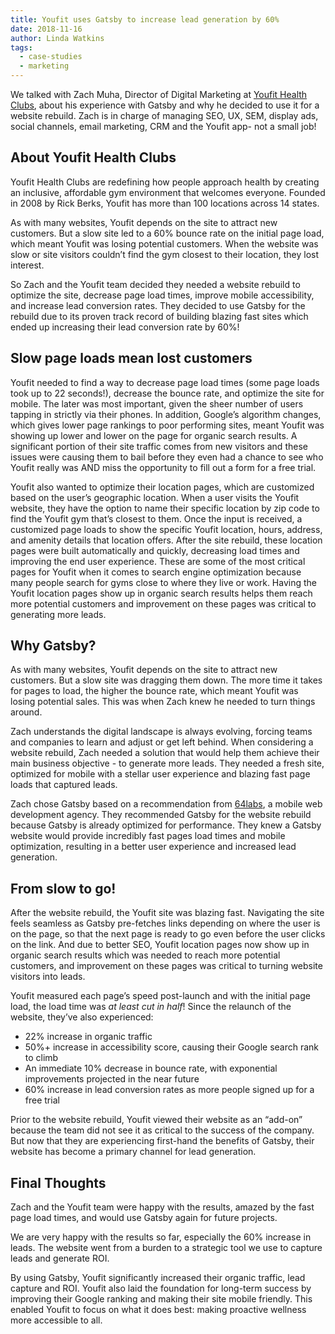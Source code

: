 ```yaml
---
title: Youfit uses Gatsby to increase lead generation by 60%
date: 2018-11-16
author: Linda Watkins
tags:
  - case-studies
  - marketing
---
```


We talked with Zach Muha, Director of Digital Marketing at [Youfit Health Clubs][youfit-health-clubs], about his experience with Gatsby and why he decided to use it for a website rebuild. Zach is in charge of managing SEO, UX, SEM, display ads, social channels, email marketing, CRM and the Youfit app- not a small job!

## About Youfit Health Clubs

Youfit Health Clubs are redefining how people approach health by creating an inclusive, affordable gym environment that welcomes everyone. Founded in 2008 by Rick Berks, Youfit has more than 100 locations across 14 states.

As with many websites, Youfit depends on the site to attract new customers. But a slow site led to a 60% bounce rate on the initial page load, which meant Youfit was losing potential customers. When the website was slow or site visitors couldn’t find the gym closest to their location, they lost interest.

So Zach and the Youfit team decided they needed a website rebuild to optimize the site, decrease page load times, improve mobile accessibility, and increase lead conversion rates. They decided to use Gatsby for the rebuild due to its proven track record of building blazing fast sites which ended up increasing their lead conversion rate by 60%!

## Slow page loads mean lost customers

Youfit needed to find a way to decrease page load times (some page loads took up to 22 seconds!), decrease the bounce rate, and optimize the site for mobile. The later was most important, given the sheer number of users tapping in strictly via their phones. In addition, Google’s algorithm changes, which gives lower page rankings to poor performing sites, meant Youfit was showing up lower and lower on the page for organic search results. A significant portion of their site traffic comes from new visitors and these issues were causing them to bail before they even had a chance to see who Youfit really was AND miss the opportunity to fill out a form for a free trial.

Youfit also wanted to optimize their location pages, which are customized based on the user’s geographic location. When a user visits the Youfit website, they have the option to name their specific location by zip code to find the Youfit gym that’s closest to them. Once the input is received, a customized page loads to show the specific Youfit location, hours, address, and amenity details that location offers. After the site rebuild, these location pages were built automatically and quickly, decreasing load times and improving the end user experience. These are some of the most critical pages for Youfit when it comes to search engine optimization because many people search for gyms close to where they live or work. Having the Youfit location pages show up in organic search results helps them reach more potential customers and improvement on these pages was critical to generating more leads.

## Why Gatsby?

As with many websites, Youfit depends on the site to attract new customers. But a slow site was dragging them down. The more time it takes for pages to load, the higher the bounce rate, which meant Youfit was losing potential sales. This was when Zach knew he needed to turn things around.

Zach understands the digital landscape is always evolving, forcing teams and companies to learn and adjust or get left behind. When considering a website rebuild, Zach needed a solution that would help them achieve their main business objective - to generate more leads. They needed a fresh site, optimized for mobile with a stellar user experience and blazing fast page loads that captured leads.

Zach chose Gatsby based on a recommendation from [64labs][64-labs], a mobile web development agency. They recommended Gatsby for the website rebuild because Gatsby is already optimized for performance. They knew a Gatsby website would provide incredibly fast pages load times and mobile optimization, resulting in a better user experience and increased lead generation.

## From slow to go!

After the website rebuild, the Youfit site was blazing fast. Navigating the site feels seamless as Gatsby pre-fetches links depending on where the user is on the page, so that the next page is ready to go even before the user clicks on the link. And due to better SEO, Youfit location pages now show up in organic search results which was needed to reach more potential customers, and improvement on these pages was critical to turning website visitors into leads.

Youfit measured each page’s speed post-launch and with the initial page load, the load time was _at least cut in half_! Since the relaunch of the website, they’ve also experienced:

- 22% increase in organic traffic
- 50%+ increase in accessibility score, causing their Google search rank to climb
- An immediate 10% decrease in bounce rate, with exponential improvements projected in the near future
- 60% increase in lead conversion rates as more people signed up for a free trial

Prior to the website rebuild, Youfit viewed their website as an “add-on” because the team did not see it as critical to the success of the company. But now that they are experiencing first-hand the benefits of Gatsby, their website has become a primary channel for lead generation.

## Final Thoughts

Zach and the Youfit team were happy with the results, amazed by the fast page load times, and would use Gatsby again for future projects.

<Pullquote citation="Zach Muha">
  We are very happy with the results so far, especially the 60% increase in
  leads. The website went from a burden to a strategic tool we use to capture
  leads and generate ROI.
</Pullquote>

By using Gatsby, Youfit significantly increased their organic traffic, lead capture and ROI. Youfit also laid the foundation for long-term success by improving their Google ranking and making their site mobile friendly. This enabled Youfit to focus on what it does best: making proactive wellness more accessible to all.

[youfit-health-clubs]: https://www.youfit.com/
[64-labs]: http://www.64labs.com/

